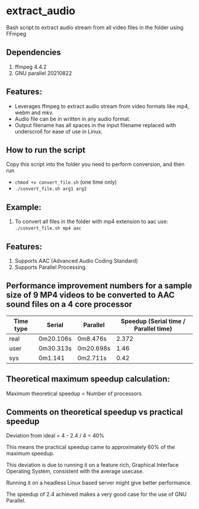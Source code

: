 # extract_audio
Bash script to extract audio stream from all video files in the folder using FFmpeg

## Dependencies
1. ffmpeg 4.4.2
2. GNU parallel 20210822

## Features:
- Leverages ffmpeg to extract audio stream from video formats like mp4, webm and mkv. 
- Audio file can be in written in any audio format. 
- Output filename has all spaces in the input filename replaced with underscroll for ease of use in Linux.

## How to run the script
Copy this script into the folder you need to perform conversion, and then run 
- `chmod +x convert_file.sh` (one time only)
- `./convert_file.sh arg1 arg2`

## Example:
1. To convert all files in the folder with mp4 extension to aac use:
   `./convert_file.sh mp4 aac`

## Features:
1. Supports AAC (Advanced Audio Coding Standard)
2. Supports Parallel Processing.

## Performance improvement numbers for a sample size of 9 MP4 videos to be converted to AAC sound files on a 4 core processor
| Time type | Serial   | Parallel    |  Speedup (Serial time / Parallel time) |
| --------- | ---------|-------------|----------------------------------------|
| real      | 0m20.106s | 0m8.476s   | 2.372  |
| user      | 0m30.313s | 0m20.698s  | 1.46   |
| sys       | 0m1.141   | 0m2.711s   | 0.42   |

## Theoretical maximum speedup calculation:
Maximum theoretical speedup = Number of processors

## Comments on theoretical speedup vs practical speedup
Deviation from ideal = 4 - 2.4 / 4 = 40%

This means the practical speedup came to approximately 60% of the maximum speedup.

This deviation is due to running it on a feature rich, Graphical Interface Operating System, consistent with the average usecase.

Running it on a headless Linux based server might give better performance.

The speedup of 2.4 achieved makes a very good case for the use of GNU Parallel.
